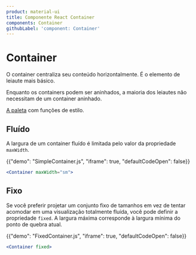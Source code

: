 ```yaml
---
product: material-ui
title: Componente React Container
components: Container
githubLabel: 'component: Container'
---
```


# Container

<p class="description">O container centraliza seu conteúdo horizontalmente. É o elemento de leiaute mais básico.</p>

Enquanto os containers podem ser aninhados, a maioria dos leiautes não necessitam de um container aninhado.

[A paleta](/system/palette/) com funções de estilo.

## Fluído

A largura de um container fluído é limitada pelo valor da propriedade `maxWidth`.

{{"demo": "SimpleContainer.js", "iframe": true, "defaultCodeOpen": false}}

```jsx
<Container maxWidth="sm">
```

## Fixo

Se você preferir projetar um conjunto fixo de tamanhos em vez de tentar acomodar em uma visualização totalmente fluída, você pode definir a propriedade `fixed`. A largura máxima corresponde à largura mínima do ponto de quebra atual.

{{"demo": "FixedContainer.js", "iframe": true, "defaultCodeOpen": false}}

```jsx
<Container fixed>
```
